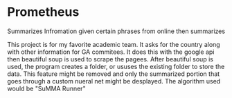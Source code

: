 # Prometheus
Summarizes Infromation given certain phrases from online then summarizes

This project is for my favorite academic team. It asks for the country along with other information for GA commitees. It does this with the google api then beautiful soup is used to scrape the pagees.
After beautiful soup is used, the program creates a folder, or ususes the existing folder to store the data. This feature might be removed and only the summarized portion that goes through a custom nueral net might be desplayed. The algorithm used would be "SuMMA Runner"
